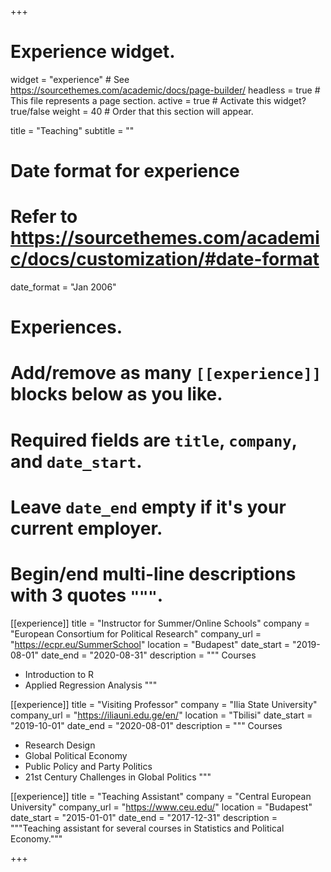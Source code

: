 +++
# Experience widget.
widget = "experience"  # See https://sourcethemes.com/academic/docs/page-builder/
headless = true  # This file represents a page section.
active = true  # Activate this widget? true/false
weight = 40  # Order that this section will appear.

title = "Teaching"
subtitle = ""

# Date format for experience
#   Refer to https://sourcethemes.com/academic/docs/customization/#date-format
date_format = "Jan 2006"

# Experiences.
#   Add/remove as many `[[experience]]` blocks below as you like.
#   Required fields are `title`, `company`, and `date_start`.
#   Leave `date_end` empty if it's your current employer.
#   Begin/end multi-line descriptions with 3 quotes `"""`.


[[experience]]
  title = "Instructor for Summer/Online Schools"
  company = "European Consortium for Political Research"
  company_url = "https://ecpr.eu/SummerSchool"
  location = "Budapest"
  date_start = "2019-08-01"
  date_end = "2020-08-31"
  description = """
  Courses
  
  * Introduction to R
  * Applied Regression Analysis
  """


[[experience]]
  title = "Visiting Professor"
  company = "Ilia State University"
  company_url = "https://iliauni.edu.ge/en/"
  location = "Tbilisi"
  date_start = "2019-10-01"
  date_end = "2020-08-01"
  description = """
  Courses
  
  * Research Design
  * Global Political Economy
  * Public Policy and Party Politics
  * 21st Century Challenges in Global Politics
  """
  
  
[[experience]]
  title = "Teaching Assistant"
  company = "Central European University"
  company_url = "https://www.ceu.edu/"
  location = "Budapest"
  date_start = "2015-01-01"
  date_end = "2017-12-31"
  description = """Teaching assistant for several courses in Statistics and Political Economy."""
  
  
  
+++
